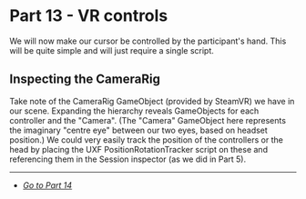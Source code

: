 # Part 13 - VR controls

We will now make our cursor be controlled by the participant's hand. This will be quite simple and will just require a single script. 

## Inspecting the CameraRig

Take note of the CameraRig GameObject (provided by SteamVR) we have in our scene. Expanding the hierarchy reveals GameObjects for each controller and the "Camera". (The "Camera" GameObject here represents the imaginary "centre eye" between our two eyes, based on headset position.) We could very easily track the position of the controllers or the head by placing the UXF PositionRotationTracker script on these and referencing them in the Session inspector (as we did in Part 5).

---

* [*Go to Part 14*](/uxf-tutorial/part-14)